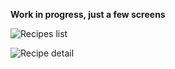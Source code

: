 **Work in progress, just a few screens**

![Recipes list](https://photos-1.dropbox.com/t/0/AADGxfv8N5Qr7CA7d8EKcEq_fm7Fious6EKrujb5zZpbaA/12/9236658/png/1024x768/3/1369839600/0/2/Screenshot_2013-05-29-15-40-47.png/8j4CHajxM7ARXG2JC6mW9DW6EUq1P6WbDmSsuDg7t_U)

![Recipe detail](https://photos-2.dropbox.com/t/0/AAB1IOLl27HJYjPG4fyWuT8Unn-ZFSF4YjFgewUizNTRbQ/12/9236658/png/1024x768/3/1369839600/0/2/Screenshot_2013-05-29-15-41-13.png/Ievw3JDWyQC77r4hlenHAeqq_qDbwWk9gi4Bis2HJyI)